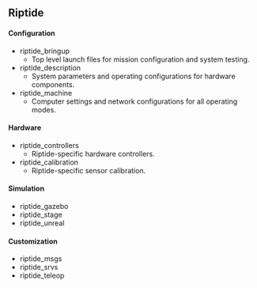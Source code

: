 ## Riptide

#### Configuration
* riptide_bringup
    * Top level launch files for mission configuration and system testing.
* riptide_description
    * System parameters and operating configurations for hardware components.
* riptide_machine
    * Computer settings and network configurations for all operating modes.

#### Hardware
* riptide_controllers
    * Riptide-specific hardware controllers.
* riptide_calibration
    * Riptide-specific sensor calibration.

#### Simulation
* riptide_gazebo
* riptide_stage
* riptide_unreal

#### Customization
* riptide_msgs
* riptide_srvs
* riptide_teleop
